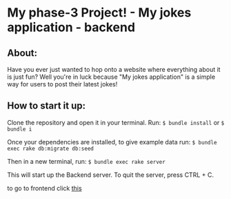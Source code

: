 # My phase-3 Project! - My jokes application - backend

## About:
Have you ever just wanted to hop onto a website where everything about it is just fun?
Well you're in luck because "My jokes application" is a simple way for users to post their latest jokes!

## How to start it up:
Clone the repository and open it in your terminal. 
Run:
 `$ bundle install` or `$ bundle i`

 Once your dependencies are installed, to give example data run:
 `$ bundle exec rake db:migrate db:seed`

 Then in a new terminal, run:
 `$ bundle exec rake server`

  This will start up the Backend server.
  To quit the server, press CTRL + C.

  to go to frontend click [this](https://github.com/levideutsch/my-phase-3-frontend)


